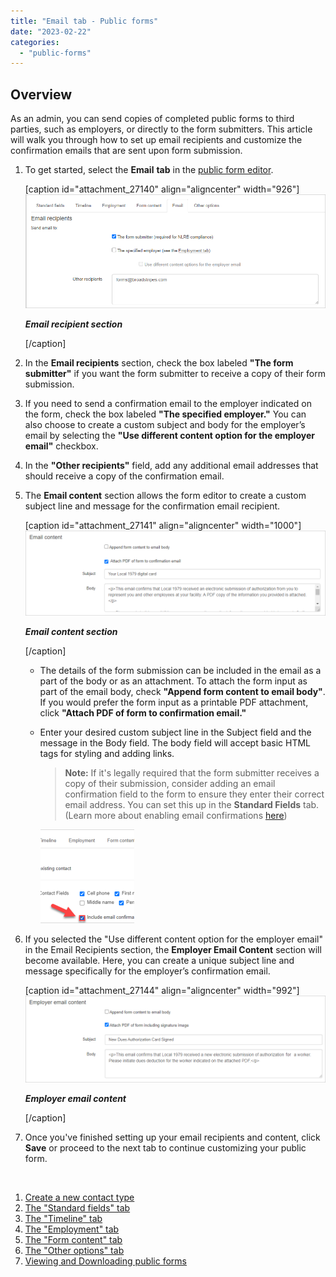 ```yaml
---
title: "Email tab - Public forms"
date: "2023-02-22"
categories: 
  - "public-forms"
---
```


## Overview

As an admin, you can send copies of completed public forms to third parties, such as employers, or directly to the form submitters. This article will walk you through how to set up email recipients and customize the confirmation emails that are sent upon form submission.

1. To get started, select the **Email** **tab** in the [public form editor](https://help.broadstripes.com/uncategorized/standard-fields-tab-in-public-form/).
    
    \[caption id="attachment\_27140" align="aligncenter" width="926"\]![](images/Public-form-email-tab-new-part-01.png)
    
    _**Email recipient section**_
    
    \[/caption\]
2. In the **Email recipients** section, check the box labeled **"The form submitter"** if you want the form submitter to receive a copy of their form submission.
3. If you need to send a confirmation email to the employer indicated on the form, check the box labeled **"The specified employer."** You can also choose to create a custom subject and body for the employer’s email by selecting the **"Use different content option for the employer email"** checkbox.
4. In the **"Other recipients"** field, add any additional email addresses that should receive a copy of the confirmation email.
5. The **Email content** section allows the form editor to create a custom subject line and message for the confirmation email recipient.
    
    \[caption id="attachment\_27141" align="aligncenter" width="1000"\]![](images/Public-form-email-tab-new-part-02.png)
    
    _**Email content section**_
    
    \[/caption\]
    - The details of the form submission can be included in the email as a part of the body or as an attachment. To attach the form input as part of the email body, check **"Append form content to email body"**. If you would prefer the form input as a printable PDF attachment, click **"Attach PDF of form to confirmation email."**
    - Enter your desired custom subject line in the Subject field and the message in the Body field. The body field will accept basic HTML tags for styling and adding links.
        
        > **Note:** If it's legally required that the form submitter receives a copy of their submission, consider adding an email confirmation field to the form to ensure they enter their correct email address. You can set this up in the **Standard Fields** tab. (Learn more about enabling email confirmations [here](https://help.broadstripes.com/help-articles/admin-tools/public-forms/standard-fields-tab-in-public-form/#emailconf))
        
        ![](images/emailconfinput-150x150.png)
6. If you selected the "Use different content option for the employer email" in the Email Recipients section, the **Employer Email Content** section will become available. Here, you can create a unique subject line and message specifically for the employer’s confirmation email.
    
    \[caption id="attachment\_27144" align="aligncenter" width="992"\]![](images/Public-form-email-tab-new-part-003.png)
    
    **_Employer email content_**
    
    \[/caption\]
7. Once you've finished setting up your email recipients and content, click **Save** or proceed to the next tab to continue customizing your public form.

 

1. [Create a new contact type](https://help.broadstripes.com/help-articles/admin-tools/public-forms/first-step/) 
2. [The "Standard fields" tab](https://help.broadstripes.com/help-articles/admin-tools/public-forms/standard-fields-tab-in-public-form/)
3. [The "Timeline" tab](https://help.broadstripes.com/help-articles/admin-tools/public-forms/timeline-tab/)
4. [The "Employment" tab](https://help.broadstripes.com/help-articles/admin-tools/public-forms/employment-tab/)
5. [The "Form content" tab](https://help.broadstripes.com/help-articles/admin-tools/public-forms/form-content-tab/)
6. [The "Other options" tab](https://help.broadstripes.com/help-articles/admin-tools/public-forms/other-options-tab/)
7. [Viewing and Downloading public forms](https://help.broadstripes.com/help-articles/admin-tools/public-forms/viewing-and-downloading-public-forms/)
